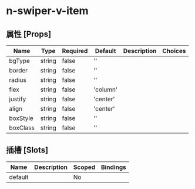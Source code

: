# n-swiper-v-item

## 属性 [Props]

| Name | Type | Required | Default | Description | Choices |
| --- | --- | --- | --- | --- | --- |
| bgType | string | false | '' |  |  | 
| border | string | false | '' |  |  | 
| radius | string | false | '' |  |  | 
| flex | string | false | 'column' |  |  | 
| justify | string | false | 'center' |  |  | 
| align | string | false | 'center' |  |  | 
| boxStyle | string | false | '' |  |  | 
| boxClass | string | false | '' |  |  | 

## 插槽 [Slots]

| Name | Description | Scoped | Bindings |
| --- | --- | --- | --- |
| default |  | No |  |

